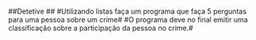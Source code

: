##Detetive ##
#Utilizando listas faça um programa que faça 5 perguntas para uma pessoa sobre um crime#
#O programa deve no final emitir uma classificação sobre a participação da pessoa no crime.#